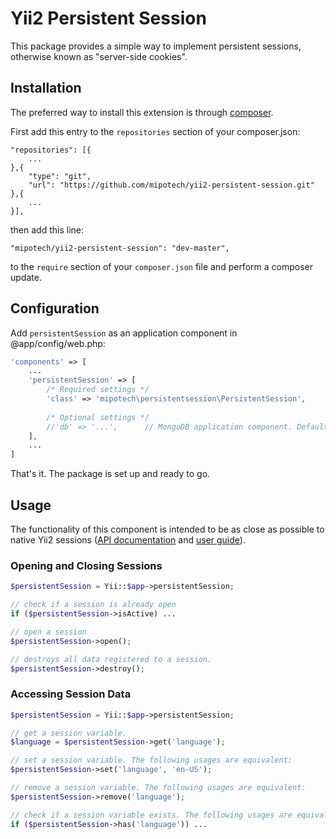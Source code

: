 # Yii2 Persistent Session

This package provides a simple way to implement persistent sessions, otherwise known as "server-side cookies".


## Installation
The preferred way to install this extension is through [composer](http://getcomposer.org/download/).

First add this entry to the `repositories` section of your composer.json:

```
"repositories": [{
    ...
},{
    "type": "git",
    "url": "https://github.com/mipotech/yii2-persistent-session.git"
},{
    ...
}],
```

then add this line:

```
"mipotech/yii2-persistent-session": "dev-master",
```

to the `require` section of your `composer.json` file and perform a composer update.

## Configuration

Add `persistentSession` as an application component in @app/config/web.php:

```php
'components' => [
    ...
    'persistentSession' => [
        /* Required settings */
        'class' => 'mipotech\persistentsession\PersistentSession',
        
        /* Optional settings */
        //'db' => '...',      // MongoDB application component. Defaults to mongodb
    ],
    ...
]
```

That's it. The package is set up and ready to go.

## Usage

The functionality of this component is intended to be as close as possible to native Yii2 sessions ([API documentation](http://www.yiiframework.com/doc-2.0/yii-web-session.html) and [user guide](http://www.yiiframework.com/doc-2.0/guide-runtime-sessions-cookies.html#sessions)).

### Opening and Closing Sessions

```php
$persistentSession = Yii::$app->persistentSession;

// check if a session is already open
if ($persistentSession->isActive) ...

// open a session
$persistentSession->open();

// destroys all data registered to a session.
$persistentSession->destroy();
```

### Accessing Session Data


```php
$persistentSession = Yii::$app->persistentSession;

// get a session variable.
$language = $persistentSession->get('language');

// set a session variable. The following usages are equivalent:
$persistentSession->set('language', 'en-US');

// remove a session variable. The following usages are equivalent:
$persistentSession->remove('language');

// check if a session variable exists. The following usages are equivalent:
if ($persistentSession->has('language')) ...
```
